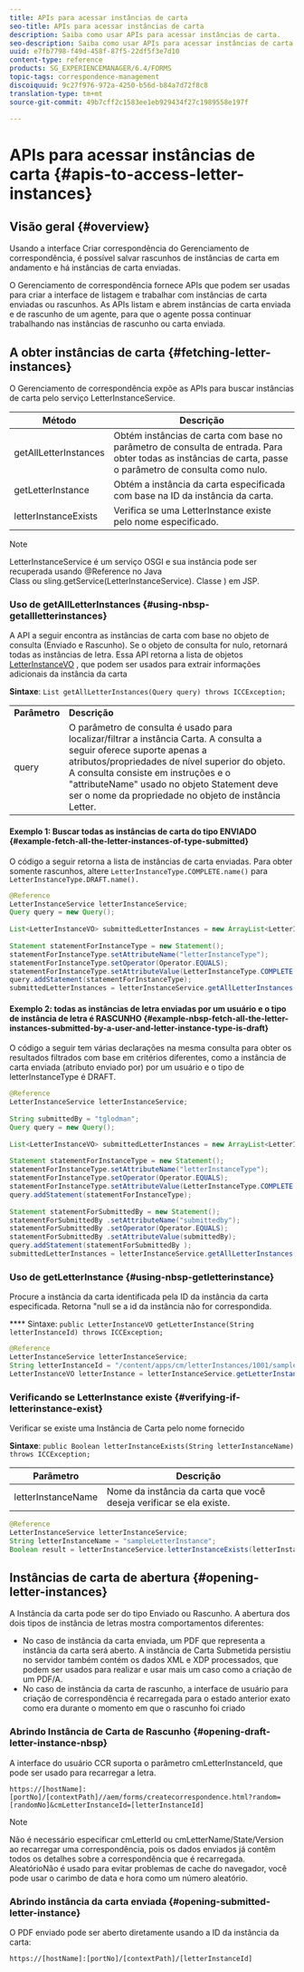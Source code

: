 ```yaml
---
title: APIs para acessar instâncias de carta
seo-title: APIs para acessar instâncias de carta
description: Saiba como usar APIs para acessar instâncias de carta.
seo-description: Saiba como usar APIs para acessar instâncias de carta.
uuid: e7fb7798-f49d-458f-87f5-22df5f3e7d10
content-type: reference
products: SG_EXPERIENCEMANAGER/6.4/FORMS
topic-tags: correspondence-management
discoiquuid: 9c27f976-972a-4250-b56d-b84a7d72f8c8
translation-type: tm+mt
source-git-commit: 49b7cff2c1583ee1eb929434f27c1989558e197f

---
```



# APIs para acessar instâncias de carta {#apis-to-access-letter-instances}

## Visão geral {#overview}

Usando a interface Criar correspondência do Gerenciamento de correspondência, é possível salvar rascunhos de instâncias de carta em andamento e há instâncias de carta enviadas.

O Gerenciamento de correspondência fornece APIs que podem ser usadas para criar a interface de listagem e trabalhar com instâncias de carta enviadas ou rascunhos. As APIs listam e abrem instâncias de carta enviada e de rascunho de um agente, para que o agente possa continuar trabalhando nas instâncias de rascunho ou carta enviada.

## A obter instâncias de carta {#fetching-letter-instances}

O Gerenciamento de correspondência expõe as APIs para buscar instâncias de carta pelo serviço LetterInstanceService.

| Método | Descrição |
|--- |--- |
| getAllLetterInstances | Obtém instâncias de carta com base no parâmetro de consulta de entrada. Para obter todas as instâncias de carta, passe o parâmetro de consulta como nulo. |
| getLetterInstance | Obtém a instância da carta especificada com base na ID da instância da carta. |
| letterInstanceExists | Verifica se uma LetterInstance existe pelo nome especificado. |

>[!NOTE]
>
>LetterInstanceService é um serviço OSGI e sua instância pode ser recuperada usando @Reference no Java\
>Class ou sling.getService(LetterInstanceService). Classe ) em JSP.

### Uso de getAllLetterInstances {#using-nbsp-getallletterinstances}

A API a seguir encontra as instâncias de carta com base no objeto de consulta (Enviado e Rascunho). Se o objeto de consulta for nulo, retornará todas as instâncias de letra. Essa API retorna a lista de objetos [LetterInstanceVO](https://helpx.adobe.com/aem-forms/6-2/javadocs/com/adobe/icc/dbforms/obj/LetterInstanceVO.html) , que podem ser usados para extrair informações adicionais da instância da carta

**Sintaxe**: `List getAllLetterInstances(Query query) throws ICCException;`

<table> 
 <tbody> 
  <tr> 
   <td><strong>Parâmetro</strong></td> 
   <td><strong>Descrição</strong></td> 
  </tr> 
  <tr> 
   <td>query</td> 
   <td>O parâmetro de consulta é usado para localizar/filtrar a instância Carta. A consulta a seguir oferece suporte apenas a atributos/propriedades de nível superior do objeto. A consulta consiste em instruções e o "attributeName" usado no objeto Statement deve ser o nome da propriedade no objeto de instância Letter.<br /> </td> 
  </tr> 
 </tbody> 
</table>

#### Exemplo 1: Buscar todas as instâncias de carta do tipo ENVIADO {#example-fetch-all-the-letter-instances-of-type-submitted}

O código a seguir retorna a lista de instâncias de carta enviadas. Para obter somente rascunhos, altere `LetterInstanceType.COMPLETE.name()` para `LetterInstanceType.DRAFT.name().`

```java
@Reference
LetterInstanceService letterInstanceService;
Query query = new Query();
 
List<LetterInstanceVO> submittedLetterInstances = new ArrayList<LetterInstanceVO>();
 
Statement statementForInstanceType = new Statement();
statementForInstanceType.setAttributeName("letterInstanceType");
statementForInstanceType.setOperator(Operator.EQUALS);
statementForInstanceType.setAttributeValue(LetterInstanceType.COMPLETE.name());
query.addStatement(statementForInstanceType);
submittedLetterInstances = letterInstanceService.getAllLetterInstances(query);
```

#### Exemplo 2: todas as instâncias de letra enviadas por um usuário e o tipo de instância de letra é RASCUNHO {#example-nbsp-fetch-all-the-letter-instances-submitted-by-a-user-and-letter-instance-type-is-draft}

O código a seguir tem várias declarações na mesma consulta para obter os resultados filtrados com base em critérios diferentes, como a instância de carta enviada (atributo enviado por) por um usuário e o tipo de letterInstanceType é DRAFT.

```java
@Reference
LetterInstanceService letterInstanceService;
 
String submittedBy = "tglodman";
Query query = new Query();
 
List<LetterInstanceVO> submittedLetterInstances = new ArrayList<LetterInstanceVO>();
 
Statement statementForInstanceType = new Statement();
statementForInstanceType.setAttributeName("letterInstanceType");
statementForInstanceType.setOperator(Operator.EQUALS);
statementForInstanceType.setAttributeValue(LetterInstanceType.COMPLETE.name());
query.addStatement(statementForInstanceType);
 
Statement statementForSubmittedBy = new Statement();
statementForSubmittedBy .setAttributeName("submittedby");
statementForSubmittedBy .setOperator(Operator.EQUALS);
statementForSubmittedBy .setAttributeValue(submittedBy);
query.addStatement(statementForSubmittedBy );
submittedLetterInstances = letterInstanceService.getAllLetterInstances(query);
```

### Uso de getLetterInstance {#using-nbsp-getletterinstance}

Procure a instância da carta identificada pela ID da instância da carta especificada. Retorna &quot;null se a id da instância não for correspondida.

**** Sintaxe: `public LetterInstanceVO getLetterInstance(String letterInstanceId) throws ICCException;`

```java
@Reference
LetterInstanceService letterInstanceService;
String letterInstanceId = "/content/apps/cm/letterInstances/1001/sampleLetterInstance";
LetterInstanceVO letterInstance = letterInstanceService.getLetterInstance(letterInstanceId );
```

### Verificando se LetterInstance existe {#verifying-if-letterinstance-exist}

Verificar se existe uma Instância de Carta pelo nome fornecido

**Sintaxe**: `public Boolean letterInstanceExists(String letterInstanceName) throws ICCException;`

| **Parâmetro** | **Descrição** |
|---|---|
| letterInstanceName | Nome da instância da carta que você deseja verificar se ela existe. |

```java
@Reference
LetterInstanceService letterInstanceService;
String letterInstanceName = "sampleLetterInstance";
Boolean result = letterInstanceService.letterInstanceExists(letterInstanceName );
```

## Instâncias de carta de abertura {#opening-letter-instances}

A Instância da carta pode ser do tipo Enviado ou Rascunho. A abertura dos dois tipos de instância de letras mostra comportamentos diferentes:

* No caso de instância da carta enviada, um PDF que representa a instância da carta será aberto. A instância de Carta Submetida persistiu no servidor também contém os dados XML e XDP processados, que podem ser usados para realizar e usar mais um caso como a criação de um PDF/A.
* No caso de instância da carta de rascunho, a interface de usuário para criação de correspondência é recarregada para o estado anterior exato como era durante o momento em que o rascunho foi criado

### Abrindo Instância de Carta de Rascunho {#opening-draft-letter-instance-nbsp}

A interface do usuário CCR suporta o parâmetro cmLetterInstanceId, que pode ser usado para recarregar a letra.

`https://[hostName]:[portNo]/[contextPath]//aem/forms/createcorrespondence.html?random=[randomNo]&cmLetterInstanceId=[letterInstanceId]`

>[!NOTE]
>
>Não é necessário especificar cmLetterId ou cmLetterName/State/Version ao recarregar uma correspondência, pois os dados enviados já contêm todos os detalhes sobre a correspondência que é recarregada. AleatórioNão é usado para evitar problemas de cache do navegador, você pode usar o carimbo de data e hora como um número aleatório.

### Abrindo instância da carta enviada {#opening-submitted-letter-instance}

O PDF enviado pode ser aberto diretamente usando a ID da instância da carta:

`https://[hostName]:[portNo]/[contextPath]/[letterInstanceId]`
